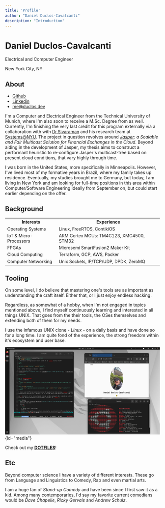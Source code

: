 ```yaml
---
title: 'Profile'
author: "Daniel Duclos-Cavalcanti"
description: "Introduction"
---
```


<div id="sub-header">
<h1>Daniel Duclos-Cavalcanti</h1>
<p>Electrical and Computer Engineer</p>
<p>New York City, NY</p>
</div>

## About

+ [Github](https://github.com/duclos-cavalcanti)
+ [Linkedin](https://www.linkedin.com/in/daniel-duclos-cavalcanti/)
+ [me@duclos.dev](mailto:me@duclos.dev)

I'm a Computer and Electrical Engineer from the Technical University of Munich, where I'm also soon to receive a M.Sc. Degree from as well. Currently, I'm finishing the very last credit for this program externally via a collaboration with with [Dr.Sivaraman](https://anirudhsk.github.io/) and his research team at [Systems@NYU](https://news.cs.nyu.edu/).
The project in question revolves around _[Jasper](https://arxiv.org/abs/2402.09527): a Scalable and Fair Multicast Solution for Financial Exchanges in the Cloud_. Beyond aiding in the development of Jasper, my thesis aims to construct a performant heuristic to re-configure Jasper's multicast-tree based on present cloud conditions, that vary highly through time.

I was born in the United States, more specifically in Minneapolis. However, I've lived most of my formative years in Brazil, where my family takes up residence. Eventually, my studies brought me to Germany, but today, I am living in New York and 
am looking for full-time positions in this area within Computer/Software Engineering ideally from September on, but could start earlier depending on 
the offer.

## Background

<div id="experience_table">
<table>
    <tr>
        <th>Interests</th>
        <th>Experience</th>
    </tr>
    <tr>
        <td>Operating Systems</td>
        <td>Linux, FreeRTOS, ContikiOS</td>
    </tr>
    <tr>
    <td>IoT & Micro-Processors</td>
    <td>ARM Cortex MCUs: TM4C123, XMC4500, STM32 </td>
    </tr>
    <tr>
    <td>FPGAs</td>
    <td>Microsemi SmartFusion2 Maker Kit</td>
    </tr>
    <tr>
    <td>Cloud Computing</td>
    <td>
        Terraform, GCP, AWS, Packer
    </td>
    </tr>
    <tr>
    <td>Computer Networking</td>
    <td>
        Unix Sockets, IP/TCP/UDP, DPDK, ZeroMQ
    </td>
    </tr>
</table>
</div>

## Tooling

On some level, I do believe that mastering one's tools are as important as understanding 
the craft itself. Either that, or I just enjoy endless hacking.

Regardless, as somewhat of a hobby, when I'm not engaged in topics mentioned above, I find myself continuously learning and interested in all things UNIX. That goes from the their tools, the OSes themselves and 
extending both of them for my needs. 

I use the infamous UNIX clone - _Linux_ - on a daily basis and have done so for a long time. I am quite fond of the experience, the strong freedom within it's ecosystem and user base.

![](/assets/images/screen.png){id="media"}

Check out my [__DOTFILES__](https://www.github.com/duclos-cavalcanti/dotfiles)!

## Etc

Beyond computer science I have a variety of different interests. These go from Language and Linguistics to Comedy, Rap and even martial arts.

I am a huge fan of *Stand-up Comedy* and have been since I first saw it as a kid. Among many contemporaries, I'd say my favorite current comedians would be *Dave Chapelle*, *Ricky Gervais* and *Andrew Schulz*.
